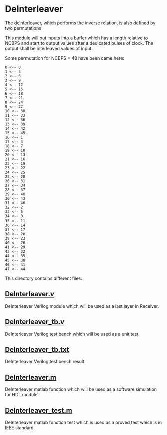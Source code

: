 # DeInterleaver

The deinterleaver, which performs the inverse relation, is also defined by two permutations

This module will put inputs into a buffer which has a length relative to NCBPS and start to output values after a dedicated pulses of clock. The output shall be interleaved values of input.

Some permutation for NCBPS = 48 have been came here:
```
0 <-- 0
1 <-- 3
2 <-- 6
3 <-- 9
4 <-- 12
5 <-- 15
6 <-- 18
7 <-- 21
8 <-- 24
9 <-- 27
10 <-- 30
11 <-- 33
12 <-- 36
13 <-- 39
14 <-- 42
15 <-- 45
16 <-- 1
17 <-- 4
18 <-- 7
19 <-- 10
20 <-- 13
21 <-- 16
22 <-- 19
23 <-- 22
24 <-- 25
25 <-- 28
26 <-- 31
27 <-- 34
28 <-- 37
29 <-- 40
30 <-- 43
31 <-- 46
32 <-- 2
33 <-- 5
34 <-- 8
35 <-- 11
36 <-- 14
37 <-- 17
38 <-- 20
39 <-- 23
40 <-- 26
41 <-- 29
42 <-- 32
44 <-- 35
45 <-- 38
46 <-- 41
47 <-- 44
```

This directory contains different files:

## [DeInterleaver.v](https://github.com/sadrasabouri/802.11a/tree/master/Hardware/Receiver/DeInterleaver/DeInterleaver.v)
DeInterleaver Verilog module which will be used as a last layer in Receiver.

## [DeInterleaver_tb.v](https://github.com/sadrasabouri/802.11a/tree/master/Hardware/Receiver/DeInterleaver/DeInterleaver_tb.v)
DeInterleaver Verilog test bench which will be used as a unit test.

## [DeInterleaver_tb.txt](https://github.com/sadrasabouri/802.11a/tree/master/Hardware/Receiver/DeInterleaver/DeInterleaver_tb.txt)
DeInterleaver Verilog test bench result.

## [DeInterleaver.m](https://github.com/sadrasabouri/802.11a/tree/master/Hardware/Receiver/DeInterleaver/DeInterleaver.m)
DeInterleaver matlab function which will be used as a software simulation for HDL module.

## [DeInterleaver_test.m](https://github.com/sadrasabouri/802.11a/tree/master/Hardware/Receiver/DeInterleaver/DeInterleaver_test.m)
DeInterleaver matlab function test which is used as a proved test which is in IEEE standard.
